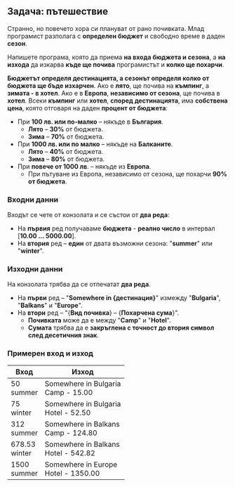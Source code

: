 ## Задача: пътешествие

Странно, но повечето хора си плануват от рано почивката. Млад програмист разполага с **определен бюджет** и свободно време в даден **сезон**.

Напишете програма, която да приема **на входа бюджета и сезона**, а **на изхода** да изкарва **къде ще почива** програмистът и **колко ще похарчи**.

**Бюджетът определя дестинацията, а сезонът определя колко от бюджета ще бъде изхарчен**. Ако е **лято**, ще почива на **къмпинг**, а **зимата - в хотел**. Ако е в **Европа**, **независимо от сезона**, ще почива в **хотел**. Всеки **къмпинг** или **хотел**, **според дестинацията**, има **собствена цена**, която отговаря на даден **процент от бюджета**:

- При **100 лв. или по-малко** – някъде в **България**.
  - **Лято** – **30%** от бюджета.
  - **Зима** – **70%** от бюджета.
- При **1000 лв. или по малко** – някъде на **Балканите**.
  - **Лято** – **40%** от бюджета.
  - **Зима** – **80%** от бюджета.
- При **повече от 1000 лв**. – някъде из **Европа**.
  - При пътуване из Европа, независимо от сезона, ще похарчи **90% от бюджета**.

### Входни данни

Входът се чете от конзолата и се състои от **два реда**:

- На **първия** ред получаваме **бюджета** - **реално число** в интервал [**10.00 … 5000.00**].
- На **втория** ред – **един** от двата възможни сезона: "**summer**" или "**winter**".

### Изходни данни

На конзолата трябва да се отпечатат **два реда**.

- На **първи** ред – "**Somewhere in {дестинация}**" измежду "**Bulgaria**", "**Balkans**" и "**Europe**".
- На **втори** ред – "{**Вид почивка**} – {**Похарчена сума**}".
  - **Почивката** може да е между "**Camp**" и "**Hotel**".
  - **Сумата** трябва да е **закръглена с точност до втория символ след десетичния знак**.

### Примерен вход и изход

| Вход | Изход |
|---|---|
|50<br>summer|Somewhere in Bulgaria<br>Camp - 15.00|
|75<br>winter|Somewhere in Bulgaria<br>Hotel - 52.50|
|312<br>summer|Somewhere in Balkans<br>Camp - 124.80|
|678.53<br>winter|Somewhere in Balkans<br>Hotel - 542.82|
|1500<br>summer|Somewhere in Europe<br>Hotel - 1350.00|
